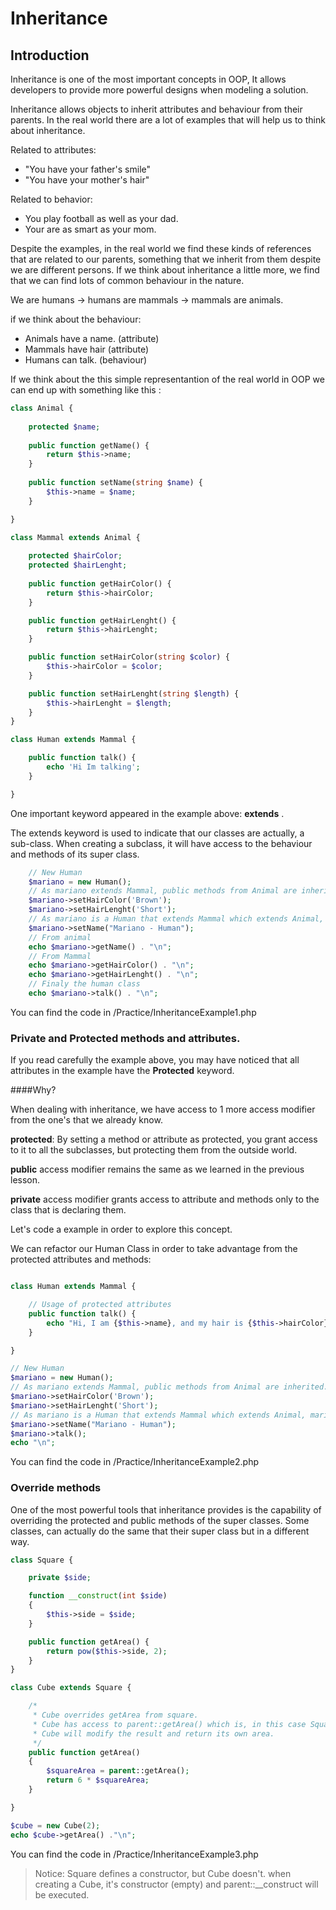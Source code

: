 # Inheritance

## Introduction

Inheritance is one of the most important concepts in OOP, It allows developers to provide more powerful designs when 
modeling a solution.

Inheritance allows objects to inherit attributes and behaviour from their parents. In the real world there are a lot of 
examples that will help us to think about inheritance. 

Related to attributes:
- "You have your father's smile"
- "You have your mother's hair"

Related to behavior:
- You play football as well as your dad.
- Your are as smart as your mom.

Despite the examples, in the real world we find these kinds of references that are related to our parents, something that
we inherit from them despite we are different persons.
If we think about inheritance a little more, we find that we can find lots of common behaviour in the nature.

We are humans -> humans are mammals -> mammals are animals.

if we think about the behaviour:

- Animals have a name. (attribute)
- Mammals have hair (attribute)
- Humans can talk. (behaviour)

If we think about the this simple representantion of the real world in OOP we can end up with something
like this :

```php
class Animal {
    
    protected $name;
    
    public function getName() {
        return $this->name;
    }
    
    public function setName(string $name) {
        $this->name = $name;
    }

}

class Mammal extends Animal {
    
    protected $hairColor;
    protected $hairLenght;
    
    public function getHairColor() {
        return $this->hairColor;
    }

    public function getHairLenght() {
        return $this->hairLenght;
    }

    public function setHairColor(string $color) {
        $this->hairColor = $color;
    }

    public function setHairLenght(string $length) {
        $this->hairLenght = $length;
    }
}

class Human extends Mammal {

    public function talk() {
        echo 'Hi Im talking';
    }

}
```
One important keyword appeared in the example above: **extends** . 

The extends keyword is used to indicate that our classes are actually, a sub-class. When creating a subclass, it will
have access to the behaviour and methods of its super class.

```php
    // New Human
    $mariano = new Human();
    // As mariano extends Mammal, public methods from Animal are inherited.
    $mariano->setHairColor('Brown');
    $mariano->setHairLenght('Short');
    // As mariano is a Human that extends Mammal which extends Animal, mariano has access to Animal mehtods and attributes.
    $mariano->setName("Mariano - Human");
    // From animal
    echo $mariano->getName() . "\n";
    // From Mammal
    echo $mariano->getHairColor() . "\n";
    echo $mariano->getHairLenght() . "\n";
    // Finaly the human class
    echo $mariano->talk() . "\n";
```
You can find the code in /Practice/InheritanceExample1.php

### Private and Protected methods and attributes.

If you read carefully the example above, you may have noticed that all attributes in the example have the **Protected** 
keyword.

####Why?

When dealing with inheritance, we have access to 1 more access modifier from the one's that we already know. 
 
**protected**: By setting a method or attribute as protected, you grant access to it to all the subclasses, but 
protecting them from the outside world. 

**public** access modifier remains the same as we learned in the previous lesson.

**private** access modifier grants access to attribute and methods only to the class that is declaring them. 
 
Let's code a example in order to explore this concept.

We can refactor our Human Class in order to take advantage from the protected attributes and methods:

```php

class Human extends Mammal {

    // Usage of protected attributes
    public function talk() {
        echo "Hi, I am {$this->name}, and my hair is {$this->hairColor} and {$this->hairLenght} and I am talking";
    }

}

// New Human
$mariano = new Human();
// As mariano extends Mammal, public methods from Animal are inherited.
$mariano->setHairColor('Brown');
$mariano->setHairLenght('Short');
// As mariano is a Human that extends Mammal which extends Animal, mariano has access to Animal mehtods and attributes.
$mariano->setName("Mariano - Human");
$mariano->talk();
echo "\n";
```
 You can find the code in /Practice/InheritanceExample2.php

### Override methods
One of the most powerful tools that inheritance provides is the capability of overriding the protected and public methods
of the super classes. Some classes, can actually do the same that their super class but in a different way.

```php
class Square {

    private $side;

    function __construct(int $side)
    {
        $this->side = $side;
    }

    public function getArea() {
        return pow($this->side, 2);
    }
}

class Cube extends Square {

    /*
     * Cube overrides getArea from square.
     * Cube has access to parent::getArea() which is, in this case Square::getArea()
     * Cube will modify the result and return its own area.
     */
    public function getArea()
    {
        $squareArea = parent::getArea();
        return 6 * $squareArea;
    }

}

$cube = new Cube(2);
echo $cube->getArea() ."\n";

```

 You can find the code in /Practice/InheritanceExample3.php

>Notice: Square defines a constructor, but Cube doesn't. 
>when creating a Cube, it's constructor (empty) and parent::__construct will be executed. 
